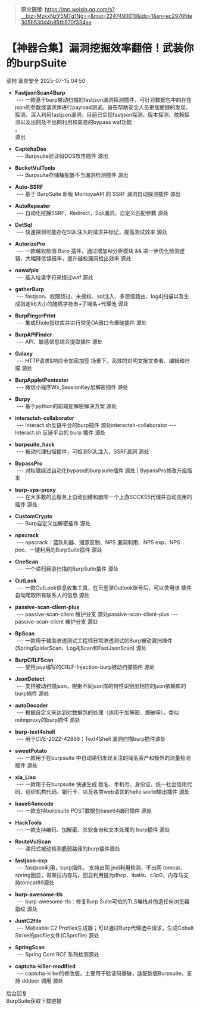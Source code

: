 > **原文链接**: https://mp.weixin.qq.com/s?__biz=MzkxNzY5MTg1Ng==&mid=2247490018&idx=1&sn=ec2976fde305b530d4b85fb570f334aa

#  【神器合集】漏洞挖掘效率翻倍！武装你的burpSuite  
菜狗  富贵安全   2025-07-15 04:50  
  
- **FastjsonScan4Burp**  
 --- 一款基于burp被动扫描的fastjson漏洞探测插件，可针对数据包中的存在json的参数或请求体进行payload测试。旨在帮助安全人员更加便捷的发现、探测、深入利用fastjson漏洞，目前已实现fastjson探测、版本探测、依赖探测以及出网及不出网利用和简易的bypass waf功能  
。   
源出  
  
- **CaptchaDos**  
 --- Burpsuite验证码DOS攻击插件 源出  
  
- **BucketVulTools**  
 --- Burpsuite存储桶配置不当漏洞检测插件 源出  
  
- **Auto-SSRF**  
 --- 基于 BurpSuite 新版 MontoyaAPI 的 SSRF 漏洞自动探测插件 源出  
  
- **AutoRepeater**  
 --- 自动化挖掘SSRF，Redirect，Sqli漏洞，自定义匹配参数 源处  
  
- **DetSql**  
 --- 快速探测可能存在SQL注入的请求并标记，提高测试效率 源处  
  
- **AutorizePro**  
 --- 一款越权检测 Burp 插件，通过增加AI分析模块 && 进一步优化检测逻辑，大幅降低误报率，提升越权漏洞检出效率 源处  
  
- **nowafpls**  
 --- 插入垃圾字符来绕过waf 源处  
  
- **gatherBurp**  
 --- fastjson、权限绕过、未授权、sql注入、多层级路由、log4j扫描以及生成指定kb大小的随机字符串+子域名+代理池 源处  
  
- **BurpFingerPrint**  
 --- 集成Ehole指纹库并进行常见OA弱口令爆破插件 源处  
  
- **BurpAPIFinder**  
 --- API、敏感信息综合提取插件 源处  
  
- **Galaxy**  
 --- HTTP请求&响应全加密加签 场景下，高效的对明文报文查看、编辑和扫描 源处  
  
- **BurpAppletPentester**  
 --- 微信小程序Wx_SessionKey加解密插件 源处  
  
- **Burpy**  
 --- 基于python的前端加解密解决方案 源处  
  
- **interactsh-collaborator**  
 --- Interact.sh反链平台的burp插件 源处interactsh-collaborator --- Interact.sh 反链平台的 burp 插件 源处  
  
- **burpsuite_hack**  
 --- 被动代理扫描插件，可检测SQL注入、SSRF漏洞 源处  
  
- **BypassPro**  
 --- 对权限绕过自动化bypass的burpsuite插件 源处 | BypassPro修改升级版本  
  
- **burp-vps-proxy**  
 --- 在大多数的云服务上自动创建和删除一个上游SOCKS5代理并自动应用的插件 源处  
  
- **CustomCrypto**  
 --- Burp自定义加解密插件 源处  
  
- **npscrack**  
 --- npscrack：蓝队利器、溯源反制、NPS 漏洞利用、NPS exp、NPS poc、一键利用的BurpSuite插件 源处  
  
- **OneScan**  
 --- 一个递归目录扫描的BurpSuite插件 源处  
  
- **OutLook**  
 --- 一款OutLook信息收集工具，在已登录Outlook账号后，可以使用该 插件自动爬取所有联系人的信息 源处  
  
- **passive-scan-client-plus**  
 --- passive-scan-client 维护分支 源处passive-scan-client-plus --- passive-scan-client 维护分支 源处  
  
- **BpScan**  
 --- 一款用于辅助渗透测试工程师日常渗透测试的Burp被动漏扫插件(SpringSpiderScan、Log4jScan和FastJsonScan) 源处  
  
- **BurpCRLFScan**  
 --- 使用java编写的CRLF-Injection-burp被动扫描插件 源处  
  
- **JsonDetect**  
 --- 支持被动扫描json，根据不同json库的特性识别出相应的json依赖库的burp插件 源处  
  
- **autoDecoder**  
 --- 根据自定义来达到对数据包的处理（适用于加解密、爆破等），类似mitmproxy的burp插件 源处  
  
- **burp-text4shell**  
 --- 用于CVE-2022-42889：Text4Shell 漏洞扫描burp插件源处  
  
- **sweetPotato**  
 --- 一款用于在burpsuite 中自动递归发现关注的域名资产和额外的流量检测插件 源处  
  
- **xia_Liao**  
 --- 一款用于在burpsuite 快速生成 姓名、手机号、身份证、统一社会信用代码、组织机构代码、银行卡，以及各类web语言的hello world输出插件 源处  
  
- **base64encode**  
 --- 一款支持burpsuite POST数据包base64编码插件 源处  
  
- **HackTools**  
 --- 一款支持编码、加解密、杀软查询和文本处理的 burp插件 源处  
  
- **RouteVulScan**  
 --- 递归式被动检测脆弱路径的burp插件源处  
  
- **fastjson-exp**  
 --- fastjson利用，burp插件。 支持出网 jndi利用检测，不出网 tomcat、spring回显，哥斯拉内存马，回显利用链为dhcp、ibatis、c3p0，内存马支持tomcat89源处  
  
- **burp-awesome-tls**  
 --- burp-awesome-tls：修复Burp Suite可怕的TLS堆栈并伪造任何浏览器指纹 源处  
  
- **JustC2file**  
 --- Malleable C2 Profiles生成器；可以通过Burp代理选中请求，生成Cobalt Strike的profile文件(CSprofile) 源处  
  
- **SpringScan**  
 --- Spring Core RCE 系列检测源处  
  
- **captcha-killer-modified**  
 --- captcha-killer的修改版，主要用于验证码爆破，适配新版Burpsuite，支持 dddocr 调用 源处   
  
  
后台回复  
BurpSuite获取下载链接  
  
